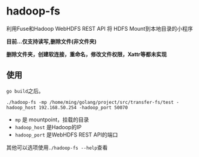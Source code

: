 # hadoop-fs

利用Fuse和Hadoop WebHDFS REST API 将 HDFS Mount到本地目录的小程序

**目前...仅支持读写,删除文件(非文件夹)**

**删除文件夹，创建软连接，重命名，修改文件权限，Xattr等都未实现**

## 使用

`go build`之后。

`./hadoop-fs -mp /home/ming/golang/project/src/transfer-fs/test -hadoop_host 192.168.50.254 -hadoop_port 50070`

* `mp` 是 mountpoint，挂载的目录
* `hadoop_host` 是Hadoop的IP
* `hadoop_port` 是WebHDFS REST API的端口

其他可以选项使用`./hadoop-fs --help`查看

